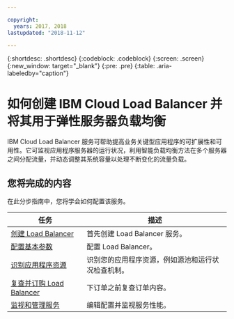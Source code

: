 ```yaml
---

copyright:
  years: 2017, 2018
lastupdated: "2018-11-12"

---
```


{:shortdesc: .shortdesc}
{:codeblock: .codeblock}
{:screen: .screen}
{:new_window: target="_blank"}
{:pre: .pre}
{:table: .aria-labeledby="caption"}

# 如何创建 IBM Cloud Load Balancer 并将其用于弹性服务器负载均衡
IBM Cloud Load Balancer 服务可帮助提高业务关键型应用程序的可扩展性和可用性。它可监视应用程序服务器的运行状况，利用智能负载均衡方法在多个服务器之间分配流量，并动态调整其系统容量以处理不断变化的流量负载。 

## 您将完成的内容

在此分步指南中，您将学会如何配置该服务。   


任务 |描述 
------------- | -------------
[创建 Load Balancer](create-load-balancer.html)|首先创建 Load Balancer 服务。
[配置基本参数](begin-lb-config.html)|配置 Load Balancer。
[识别应用程序资源](identify-app-resources.html)|识别您的应用程序资源，例如源池和运行状况检查机制。
[复查并订购 Load Balancer](order-lb.html)|下订单之前复查订单内容。
[监视和管理服务](managing-lb.html)|编辑配置并监视服务性能。
